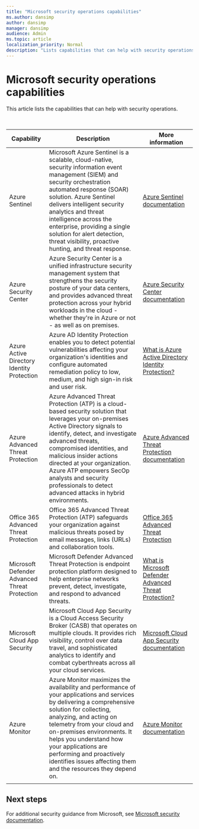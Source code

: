 ```yaml
---
title: "Microsoft security operations capabilities"
ms.author: dansimp
author: dansimp
manager: dansimp
audience: Admin
ms.topic: article
localization_priority: Normal
description: "Lists capabilities that can help with security operations."
---
```


# Microsoft security operations capabilities
This article lists the capabilities that can help with security operations.

<br> 

|Capability  |Description  |More information  |
|---------|---------|---------|
|Azure Sentinel |Microsoft Azure Sentinel is a scalable, cloud-native, security information event management (SIEM) and security orchestration automated response (SOAR) solution. Azure Sentinel delivers intelligent security analytics and threat intelligence across the enterprise, providing a single solution for alert detection, threat visibility, proactive hunting, and threat response. | [Azure Sentinel documentation](https://docs.microsoft.com/azure/sentinel/)|
|Azure Security Center     | Azure Security Center is a unified infrastructure security management system that strengthens the security posture of your data centers, and provides advanced threat protection across your hybrid workloads in the cloud - whether they're in Azure or not - as well as on premises. | [Azure Security Center documentation ](https://docs.microsoft.com/azure/security-center/)      |
|Azure Active Directory Identity Protection |Azure AD Identity Protection enables you to detect potential vulnerabilities affecting your organization's identities and configure automated remediation policy to low, medium, and high sign-in risk and user risk.| [What is Azure Active Directory Identity Protection?](https://docs.microsoft.com/azure/active-directory/identity-protection/overview-identity-protection)        |
|Azure Advanced Threat Protection |Azure Advanced Threat Protection (ATP) is a cloud-based security solution that leverages your on-premises Active Directory signals to identify, detect, and investigate advanced threats, compromised identities, and malicious insider actions directed at your organization. Azure ATP empowers SecOp analysts and security professionals to detect advanced attacks in hybrid environments. |[Azure Advanced Threat Protection documentation](https://docs.microsoft.com/azure-advanced-threat-protection/) |
|Office 365 Advanced Threat Protection| Office 365 Advanced Threat Protection (ATP) safeguards your organization against malicious threats posed by email messages, links (URLs) and collaboration tools. |[Office 365 Advanced Threat Protection](https://docs.microsoft.com/microsoft-365/security/office-365-security/office-365-atp?view=o365-worldwide)|
|Microsoft Defender Advanced Threat Protection | Microsoft Defender Advanced Threat Protection is endpoint protection platform designed to help enterprise networks prevent, detect, investigate, and respond to advanced threats.|[What is Microsoft Defender Advanced Threat Protection?](https://docs.microsoft.com/windows/security/threat-protection/microsoft-defender-atp/microsoft-defender-advanced-threat-protection) |
|Microsoft Cloud App Security|Microsoft Cloud App Security is a Cloud Access Security Broker (CASB) that operates on multiple clouds. It provides rich visibility, control over data travel, and sophisticated analytics to identify and combat cyberthreats across all your cloud services. |[Microsoft Cloud App Security documentation](https://docs.microsoft.com/cloud-app-security/) |
|Azure Monitor| Azure Monitor maximizes the availability and performance of your applications and services by delivering a comprehensive solution for collecting, analyzing, and acting on telemetry from your cloud and on-premises environments. It helps you understand how your applications are performing and proactively identifies issues affecting them and the resources they depend on.|[Azure Monitor documentation](https://docs.microsoft.com/azure/azure-monitor/) |
| | | |

## Next steps
For additional security guidance from Microsoft, see [Microsoft security documentation](https://docs.microsoft.com/security/).